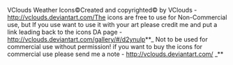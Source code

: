 VClouds Weather Icons©Created and copyrighted© by VClouds - http://vclouds.deviantart.com/The icons are free to use for Non-Commercial use, but If you use want to use it with your art please credit me and put a link leading back to the icons DA page - http://vclouds.deviantart.com/gallery/#/d2ynulp**_ Not to be used for commercial use without permission! if you want to buy the icons for commercial use please send me a note - http://vclouds.deviantart.com/ _**

